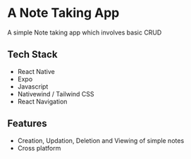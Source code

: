 
# A Note Taking App

A simple Note taking app which involves basic CRUD 




## Tech Stack


- React Native 
- Expo
- Javascript
- Nativewind / Tailwind CSS
- React Navigation






## Features

- Creation, Updation, Deletion and Viewing of simple notes
- Cross platform

